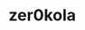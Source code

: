 # zer0kola


<!-- ![zer0kola's GitHub stats](https://github-readme-stats.vercel.app/api?username=zer0kola&theme=dark&count_private=true) -->
<!--
<div style="display: flex, height:180px">
  <img align="center" style="height:180px" src="https://github-readme-stats.vercel.app/api?username=zer0kola&show_icons=true&include_all_commits=true&theme=transparent&hide_border=true"  />
  <img align="center" style="height:180px" src="https://github-readme-stats.vercel.app/api/top-langs/?username=zer0kola&layout=compact&theme=transparent&hide_border=true&hide=ejs" />
</div>


<br />
<br />

[![Hits](https://hits.seeyoufarm.com/api/count/incr/badge.svg?url=https%3A%2F%2Fgithub.com%2Fzer0kola&count_bg=%2379C83D&title_bg=%23555555&icon=github.svg&icon_color=%23E7E7E7&title=hits&edge_flat=false)](https://hits.seeyoufarm.com)

-->
